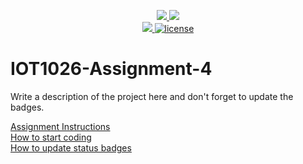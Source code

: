 <p align="center">
	<a href="https://github.com/A00273725/IOT1026-Assignment-4/actions/workflows/ci.yml">
    <img src="https://github.com/A00273725/IOT1026-Assignment-4/actions/workflows/ci.yml/badge.svg"/>
    </a>
	<a href="https://github.com/A00273725/IOT1026-Assignment-4/actions/workflows/formatting.yml">
    <img src="https://github.com/A00273725/IOT1026-Assignment-4/actions/workflows/formatting.yml/badge.svg"/>
	<br/>
    <a href="https://codecov.io/gh/A00273725/IOT1026-Assignment-4" > 
    <img src="https://codecov.io/gh/A00273725/IOT1026-Assignment-4/branch/main/graph/badge.svg?token=JS0857X5JD"/> 
	<img title="MIT License" alt="license" src="https://img.shields.io/badge/license-MIT-informational?style=flat-square">	
    </a>
</p>

# IOT1026-Assignment-4
Write a description of the project here and don't forget to update the badges.  

[Assignment Instructions](docs/instructions.md)  
[How to start coding](docs/how-to-use.md)  
[How to update status badges](docs/how-to-update-badges.md)
